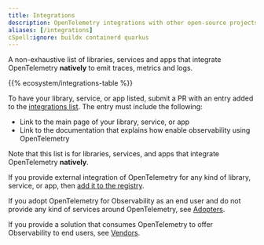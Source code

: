 ```yaml
---
title: Integrations
description: OpenTelemetry integrations with other open-source projects
aliases: [/integrations]
cSpell:ignore: buildx containerd quarkus
---
```


A non-exhaustive list of libraries, services and apps that integrate
OpenTelemetry **natively** to emit traces, metrics and logs.

{{% ecosystem/integrations-table %}}

To have your library, service, or app listed, submit a PR with an entry added to
the
[integrations list](https://github.com/open-telemetry/opentelemetry.io/tree/main/data/ecosystem/integrations.yaml).
The entry must include the following:

- Link to the main page of your library, service, or app
- Link to the documentation that explains how enable observability using
  OpenTelemetry

Note that this list is for libraries, services, and apps that integrate
OpenTelemetry **natively**.

If you provide external integration of OpenTelemetry for any kind of library,
service, or app, then [add it to the registry](/ecosystem/registry/adding).

If you adopt OpenTelemetry for Observability as an end user and do not provide
any kind of services around OpenTelemetry, see [Adopters](/ecosystem/adopters).

If you provide a solution that consumes OpenTelemetry to offer Observability to
end users, see [Vendors](/ecosystem/vendors).
